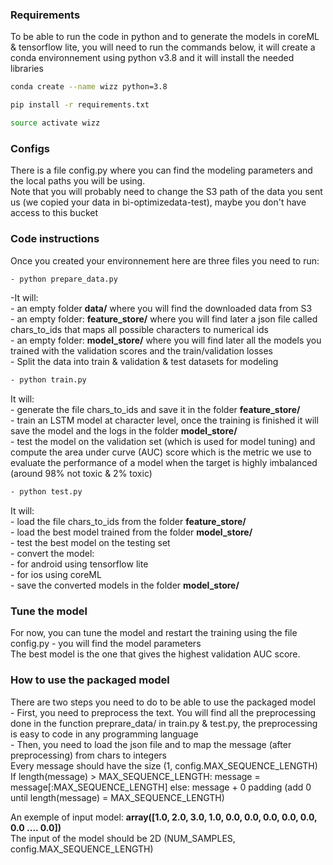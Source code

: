 ### Requirements
To be able to run the code in python and to generate the models in coreML & tensorflow lite, you will need to run the commands below, it will create a conda environnement using python v3.8 and it will install the needed libraries

```bash
conda create --name wizz python=3.8
```

```bash
pip install -r requirements.txt
```

```bash
source activate wizz
```

### Configs
There is a file config.py where you can find the modeling parameters and the local paths you will be using.<br>
Note that you will probably need to change the S3 path of the data you sent us (we copied your data in bi-optimizedata-test), maybe you don't have access to this bucket

### Code instructions
Once you created your environnement here are three files you need to run:

```bash
- python prepare_data.py
```

-It will: <br>
    - an empty folder **data/** where you will find the downloaded data from S3 <br>
    - an empty folder: **feature_store/** where you will find later a json file called chars_to_ids that maps all possible characters to numerical ids <br>
    - an empty folder: **model_store/** where you will find later all the models you trained with the validation scores and the train/validation losses <br>
    - Split the data into train & validation & test datasets for modeling <br>

```bash
- python train.py
```

It will: <br>
    - generate the file chars_to_ids and save it in the folder **feature_store/** <br>
    - train an LSTM model at character level, once the training is finished it will save the model and the logs in the folder **model_store/** <br>
    - test the model on the validation set (which is used for model tuning) and compute the area under curve (AUC) score which is the metric we use to evaluate the performance of a model when the target is highly imbalanced (around 98% not toxic & 2% toxic) <br>

```bash
- python test.py
```

It will: <br>
    - load the file chars_to_ids from the folder **feature_store/** <br>
    - load the best model trained from the folder **model_store/** <br>
    - test the best model on the testing set <br>
    - convert the model: <br>
        - for android using tensorflow lite <br>
        - for ios using coreML <br>
    - save the converted models in the folder **model_store/** <br>
    
### Tune the model
For now, you can tune the model and restart the training using the file config.py - you will find the model parameters <br>
The best model is the one that gives the highest validation AUC score. <br>

### How to use the packaged model
There are two steps you need to do to be able to use the packaged model <br>
    - First, you need to preprocess the text. You will find all the preprocessing done in the function preprare_data/ in train.py & test.py, the preprocessing is easy to code in any programming language <br>
    - Then, you need to load the json file and to map the message (after preprocessing) from chars to integers <br>
Every message should have the size (1, config.MAX_SEQUENCE_LENGTH) <br>
If length(message) > MAX_SEQUENCE_LENGTH: message = message[:MAX_SEQUENCE_LENGTH] else: message + 0 padding (add 0 until length(message) = MAX_SEQUENCE_LENGTH) <br>

An exemple of input model: **array([1.0, 2.0, 3.0, 1.0, 0.0, 0.0, 0.0, 0.0, 0.0, 0.0 .... 0.0])** <br>
The input of the model should be 2D (NUM_SAMPLES,  config.MAX_SEQUENCE_LENGTH)
